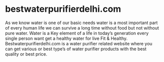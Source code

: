 # bestwaterpurifierdelhi.com
As we know water is one of our basic needs water is a most important part of every human life we can survive a long time without food but not without pure water. Water is a Key element of a life in today’s generation every single person want get a healthy water for live Fit &amp; Healthy. Bestwaterpurifierdelhi.com is a water purifier related website where you can get various or best type’s of water purifier products with the best quality or best price.
